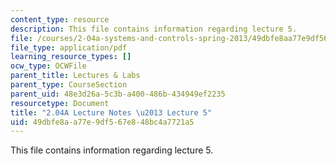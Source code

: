 ```yaml
---
content_type: resource
description: This file contains information regarding lecture 5.
file: /courses/2-04a-systems-and-controls-spring-2013/49dbfe8aa77e9df567e848bc4a7721a5_MIT2_04AS13_Lecture5.pdf
file_type: application/pdf
learning_resource_types: []
ocw_type: OCWFile
parent_title: Lectures & Labs
parent_type: CourseSection
parent_uid: 48e3d26a-5c3b-a400-486b-434949ef2235
resourcetype: Document
title: "2.04A Lecture Notes \u2013 Lecture 5"
uid: 49dbfe8a-a77e-9df5-67e8-48bc4a7721a5
---
```

This file contains information regarding lecture 5.

